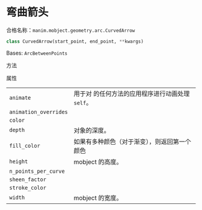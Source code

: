 # 弯曲箭头

合格名称：`manim.mobject.geometry.arc.CurvedArrow`

```py
class CurvedArrow(start_point, end_point, **kwargs)
```

Bases: `ArcBetweenPoints`


方法


属性

|||
|-|-|
`animate`|用于对 的任何方法的应用程序进行动画处理`self`。
`animation_overrides`|
`color`|
`depth`|对象的深度。
`fill_color`|如果有多种颜色（对于渐变），则返回第一个颜色
`height`|mobject 的高度。
`n_points_per_curve`|
`sheen_factor`|
`stroke_color`|
`width`|mobject 的宽度。
